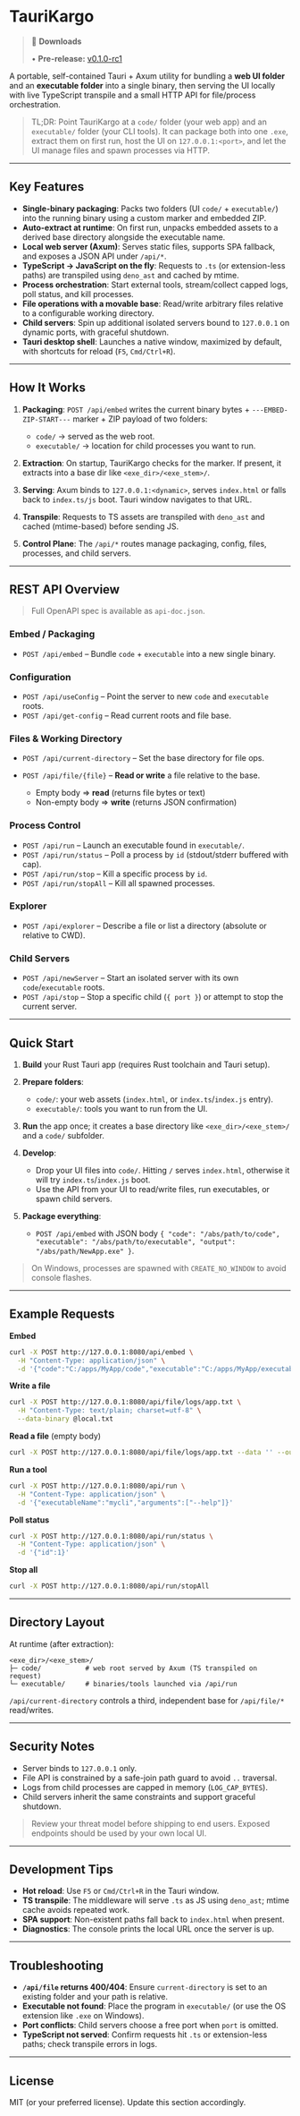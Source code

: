 # TauriKargo

> 💾 **Downloads**
>
> • **Pre-release:** [v0.1.0-rc1](https://github.com/blockapicoder/tauriKargo/releases)
>


A portable, self-contained Tauri + Axum utility for bundling a **web UI folder** and an **executable folder** into a single binary, then serving the UI locally with live TypeScript transpile and a small HTTP API for file/process orchestration.

> TL;DR: Point TauriKargo at a `code/` folder (your web app) and an `executable/` folder (your CLI tools). It can package both into one `.exe`, extract them on first run, host the UI on `127.0.0.1:<port>`, and let the UI manage files and spawn processes via HTTP.

---

## Key Features

* **Single-binary packaging**: Packs two folders (UI `code/` + `executable/`) into the running binary using a custom marker and embedded ZIP.
* **Auto-extract at runtime**: On first run, unpacks embedded assets to a derived base directory alongside the executable name.
* **Local web server (Axum)**: Serves static files, supports SPA fallback, and exposes a JSON API under `/api/*`.
* **TypeScript → JavaScript on the fly**: Requests to `.ts` (or extension-less paths) are transpiled using `deno_ast` and cached by mtime.
* **Process orchestration**: Start external tools, stream/collect capped logs, poll status, and kill processes.
* **File operations with a movable base**: Read/write arbitrary files relative to a configurable working directory.
* **Child servers**: Spin up additional isolated servers bound to `127.0.0.1` on dynamic ports, with graceful shutdown.
* **Tauri desktop shell**: Launches a native window, maximized by default, with shortcuts for reload (`F5`, `Cmd/Ctrl+R`).

---

## How It Works

1. **Packaging**: `POST /api/embed` writes the current binary bytes + `---EMBED-ZIP-START---` marker + ZIP payload of two folders:

   * `code/` → served as the web root.
   * `executable/` → location for child processes you want to run.
2. **Extraction**: On startup, TauriKargo checks for the marker. If present, it extracts into a base dir like `<exe_dir>/<exe_stem>/`.
3. **Serving**: Axum binds to `127.0.0.1:<dynamic>`, serves `index.html` or falls back to `index.ts/js` boot. Tauri window navigates to that URL.
4. **Transpile**: Requests to TS assets are transpiled with `deno_ast` and cached (mtime-based) before sending JS.
5. **Control Plane**: The `/api/*` routes manage packaging, config, files, processes, and child servers.

---

## REST API Overview

> Full OpenAPI spec is available as `api-doc.json`.

### Embed / Packaging

* `POST /api/embed` – Bundle `code` + `executable` into a new single binary.

### Configuration

* `POST /api/useConfig` – Point the server to new `code` and `executable` roots.
* `POST /api/get-config` – Read current roots and file base.

### Files & Working Directory

* `POST /api/current-directory` – Set the base directory for file ops.
* `POST /api/file/{file}` – **Read or write** a file relative to the base.

  * Empty body ⇒ **read** (returns file bytes or text)
  * Non-empty body ⇒ **write** (returns JSON confirmation)

### Process Control

* `POST /api/run` – Launch an executable found in `executable/`.
* `POST /api/run/status` – Poll a process by `id` (stdout/stderr buffered with cap).
* `POST /api/run/stop` – Kill a specific process by `id`.
* `POST /api/run/stopAll` – Kill all spawned processes.

### Explorer

* `POST /api/explorer` – Describe a file or list a directory (absolute or relative to CWD).

### Child Servers

* `POST /api/newServer` – Start an isolated server with its own `code`/`executable` roots.
* `POST /api/stop` – Stop a specific child (`{ port }`) or attempt to stop the current server.

---

## Quick Start

1. **Build** your Rust Tauri app (requires Rust toolchain and Tauri setup).
2. **Prepare folders**:

   * `code/`: your web assets (`index.html`, or `index.ts`/`index.js` entry).
   * `executable/`: tools you want to run from the UI.
3. **Run** the app once; it creates a base directory like `<exe_dir>/<exe_stem>/` and a `code/` subfolder.
4. **Develop**:

   * Drop your UI files into `code/`. Hitting `/` serves `index.html`, otherwise it will try `index.ts`/`index.js` boot.
   * Use the API from your UI to read/write files, run executables, or spawn child servers.
5. **Package everything**:

   * `POST /api/embed` with JSON body `{ "code": "/abs/path/to/code", "executable": "/abs/path/to/executable", "output": "/abs/path/NewApp.exe" }`.

> On Windows, processes are spawned with `CREATE_NO_WINDOW` to avoid console flashes.

---

## Example Requests

**Embed**

```bash
curl -X POST http://127.0.0.1:8080/api/embed \
  -H "Content-Type: application/json" \
  -d '{"code":"C:/apps/MyApp/code","executable":"C:/apps/MyApp/executable","output":"C:/apps/MyApp/MyApp.exe"}'
```

**Write a file**

```bash
curl -X POST http://127.0.0.1:8080/api/file/logs/app.txt \
  -H "Content-Type: text/plain; charset=utf-8" \
  --data-binary @local.txt
```

**Read a file** (empty body)

```bash
curl -X POST http://127.0.0.1:8080/api/file/logs/app.txt --data '' --output -
```

**Run a tool**

```bash
curl -X POST http://127.0.0.1:8080/api/run \
  -H "Content-Type: application/json" \
  -d '{"executableName":"mycli","arguments":["--help"]}'
```

**Poll status**

```bash
curl -X POST http://127.0.0.1:8080/api/run/status \
  -H "Content-Type: application/json" \
  -d '{"id":1}'
```

**Stop all**

```bash
curl -X POST http://127.0.0.1:8080/api/run/stopAll
```

---

## Directory Layout

At runtime (after extraction):

```
<exe_dir>/<exe_stem>/
├─ code/           # web root served by Axum (TS transpiled on request)
└─ executable/     # binaries/tools launched via /api/run
```

`/api/current-directory` controls a third, independent base for `/api/file/*` read/writes.

---

## Security Notes

* Server binds to `127.0.0.1` only.
* File API is constrained by a safe-join path guard to avoid `..` traversal.
* Logs from child processes are capped in memory (`LOG_CAP_BYTES`).
* Child servers inherit the same constraints and support graceful shutdown.

> Review your threat model before shipping to end users. Exposed endpoints should be used by your own local UI.

---

## Development Tips

* **Hot reload**: Use `F5` or `Cmd/Ctrl+R` in the Tauri window.
* **TS transpile**: The middleware will serve `.ts` as JS using `deno_ast`; mtime cache avoids repeated work.
* **SPA support**: Non-existent paths fall back to `index.html` when present.
* **Diagnostics**: The console prints the local URL once the server is up.

---

## Troubleshooting

* **`/api/file` returns 400/404**: Ensure `current-directory` is set to an existing folder and your path is relative.
* **Executable not found**: Place the program in `executable/` (or use the OS extension like `.exe` on Windows).
* **Port conflicts**: Child servers choose a free port when `port` is omitted.
* **TypeScript not served**: Confirm requests hit `.ts` or extension-less paths; check transpile errors in logs.

---

## License

MIT (or your preferred license). Update this section accordingly.
